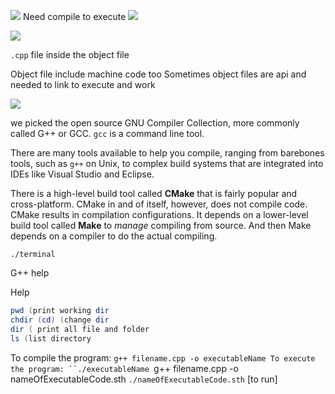 ![](file:///C:/Users/Shalev/AppData/Local/Temp/msohtmlclip1/01/clip_image001.png)
Need compile to execute
![](file:///C:/Users/Shalev/AppData/Local/Temp/msohtmlclip1/01/clip_image002.png)

![](file:///C:/Users/Shalev/AppData/Local/Temp/msohtmlclip1/01/clip_image003.png)

`.cpp` file inside the object file

Object file include machine code too
Sometimes object files are api and needed to link to execute and work

![](file:///C:/Users/Shalev/AppData/Local/Temp/msohtmlclip1/01/clip_image004.png)

we picked the open source GNU Compiler Collection, more commonly called G++ or GCC. `gcc` is a command line tool.

There are many tools available to help you compile, ranging from barebones tools, such as `g++` on Unix, to complex build systems that are integrated into IDEs like Visual Studio and Eclipse.

There is a high-level build tool called **CMake** that is fairly popular and cross-platform. CMake in and of itself, however, does not compile code. CMake results in compilation configurations. It depends on a lower-level build tool called **Make** to _manage_ compiling from source. And then Make depends on a compiler to do the actual compiling.

`./terminal`

G++ help

Help
```powershell
pwd (print working dir
chdir (cd) (change dir
dir ( print all file and folder
ls (list directory
```

To compile the program: `g++ filename.cpp -o executableName
To execute the program: ``./executableName
`g++ filename.cpp -o nameOfExecutableCode.sth
`./nameOfExecutableCode.sth` [to run]
